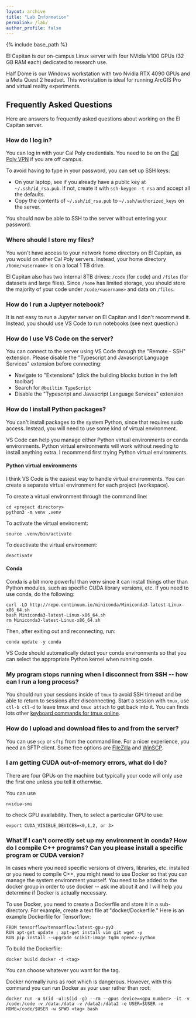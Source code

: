 ```yaml
---
layout: archive
title: "Lab Information"
permalink: /lab/
author_profile: false
---
```


{% include base_path %}

El Capitan is our on-campus Linux server with four NVidia V100 GPUs (32 GB RAM each) dedicated to research use.  

Half Dome is our Windows workstation with two Nvidia RTX 4090 GPUs and a Meta Quest 2 headset.  This workstation is ideal for running ArcGIS Pro and virtual reality experiments.

## Frequently Asked Questions ##

Here are answers to frequently asked questions about working on the El Capitan server.

### How do I log in? ###

You can log in with your Cal Poly credentials.  You need to be on the [Cal Poly VPN](https://cpvpn.calpoly.edu) if you are off campus.

To avoid having to type in your password, you can set up SSH keys:

* On your laptop, see if you already have a public key at ```~/.ssh/id_rsa.pub```.  If not, create it with ```ssh-keygen -t rsa``` and accept all the defaults.
* Copy the contents of ```~/.ssh/id_rsa.pub``` to ```~/.ssh/authorized_keys``` on the server.

You should now be able to SSH to the server without entering your password.

### Where should I store my files? ###

You won't have access to your network home directory on El Capitan, as you would on other Cal Poly servers.  Instead, your home directory ```/home/<username>``` is on a local 1 TB drive.

El Capitan also has two internal 8TB drives: ``/code`` (for code) and ``/files`` (for datasets and large files).   Since ```/home``` has limited storage, you should store the majority of your code under ```/code/<username>``` and data on ```/files```.

### How do I run a Juptyer notebook? ###

It is not easy to run a Jupyter server on El Capitan and I don't recommend it.  Instead, you should use VS Code to run notebooks (see next question.)

### How do I use VS Code on the server?  ###

You can connect to the server using VS Code through the "Remote - SSH" extension.  Please disable the "Typescript and Javascript Language Services" extension before connecting:

- Navigate to "Extensions" (click the building blocks button in the left toolbar)
- Search for ```@builtin TypeScript```
- Disable the "Typescript and Javascript Language Services" extension

### How do I install Python packages? ###

You can't install packages to the system Python, since that requires sudo access.  Instead, you will need to use some kind of virtual environment.

VS Code can help you manage either Python virtual environments or conda environments.  Python virtual environments will work without needing to install anything extra.  I recommend first trying Python virtual environments.

#### Python virtual environments ####

I think VS Code is the easiest way to handle virtual environments.  You can create a separate virtual environment for each project (workspace).  

To create a virtual environment through the command line:

    cd <project directory>
    python3 -m venv .venv

To activate the virtual environemt:

    source .venv/bin/activate

To deactivate the virtual environment:

    deactivate
    
#### Conda ####

Conda is a bit more powerful than venv since it can install things other than Python modules, such as specific CUDA library versions, etc.  If you need to use conda, do the following:

    curl -LO http://repo.continuum.io/miniconda/Miniconda3-latest-Linux-x86_64.sh
    bash Miniconda3-latest-Linux-x86_64.sh
    rm Miniconda3-latest-Linux-x86_64.sh

Then, after exiting out and reconnecting, run:

    conda update -y conda

VS Code should automatically detect your conda environments so that you can select the appropriate Python kernel when running code.

### My program stops running when I disconnect from SSH -- how can I run a long process? ###
     
You should run your sessions inside of ``tmux`` to avoid SSH timeout and be able to return to sessions after disconnecting.  Start a session with ``tmux``, use ``ctl-b ctl-d`` to leave tmux and ``tmux attach`` to get back into it.  You can finds lots other [keyboard commands for tmux online](https://gist.github.com/MohamedAlaa/2961058).

### How do I upload and download files to and from the server? ###

You can use ``scp`` or ``sftp`` from the command line.  For a nicer experience, you need an SFTP client.  Some free options are [FileZilla](https://filezilla-project.org) and [WinSCP](https://winscp.net/eng/index.php).

### I am getting CUDA out-of-memory errors, what do I do? ###

There are four GPUs on the machine but typically your code will only use the first one unless you tell it otherwise. 

You can use 
    
    nvidia-smi
    
to check GPU availability.  Then, to select a particular GPU to use:

    export CUDA_VISIBLE_DEVICES=<0,1,2, or 3>

### What if I can't correctly set up my environment in conda?  How do I compile C++ programs? Can you please install a specific program or CUDA version?  ###

In cases where you need specific versions of drivers, libraries, etc. installed or you need to compile C++, you might need to use Docker so that you can manage the system environment yourself.  You need to be added to the docker group in order to use docker -- ask me about it and I will help you determine if Docker is actually necessary.

To use Docker, you need to create a Dockerfile and store it in a sub-directory.   For example, create a text file at "docker/Dockerfile."  Here is an example Dockerfile for Tensorflow:
      
    FROM tensorflow/tensorflow:latest-gpu-py3
    RUN apt-get update ; apt-get install vim git wget -y
    RUN pip install --upgrade scikit-image tqdm opencv-python

To build the Dockerfile:
      
    docker build docker -t <tag>

You can choose whatever you want for the tag.
      
Docker normally runs as root which is dangerous.  However, with this command you can run Docker as your user rather than root:
      
    docker run -u $(id -u):$(id -g) --rm --gpus device=<gpu number> -it -v /code:/code -v /data:/data -v /data2:/data2 -e USER=$USER -e HOME=/code/$USER -w $PWD <tag> bash


